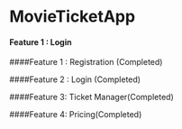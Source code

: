 # MovieTicketApp

#### Feature 1 : Login 

####Feature 1 : Registration (Completed)

####Feature 2 : Login (Completed)

####Feature 3: Ticket Manager(Completed)

####Feature 4: Pricing(Completed)

